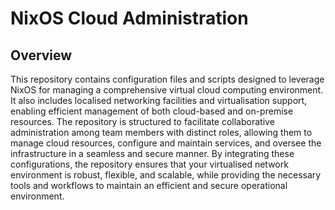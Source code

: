 # NixOS Cloud Administration
## Overview
This repository contains configuration files and scripts designed to leverage NixOS for managing a comprehensive virtual cloud computing environment. It also includes localised networking facilities and virtualisation support, enabling efficient management of both cloud-based and on-premise resources. The repository is structured to facilitate collaborative administration among team members with distinct roles, allowing them to manage cloud resources, configure and maintain services, and oversee the infrastructure in a seamless and secure manner. By integrating these configurations, the repository ensures that your virtualised network environment is robust, flexible, and scalable, while providing the necessary tools and workflows to maintain an efficient and secure operational environment.
